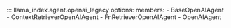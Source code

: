 ::: llama_index.agent.openai_legacy
    options:
      members:
        - BaseOpenAIAgent
        - ContextRetrieverOpenAIAgent
        - FnRetrieverOpenAIAgent
        - OpenAIAgent
